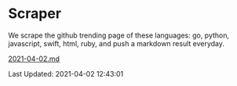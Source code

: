 # Scraper

We scrape the github trending page of these languages: go, python, javascript, swift, html, ruby, and push a markdown result everyday.

[2021-04-02.md](https://github.com/henson/Scraper/blob/master/2021-04-02.md)

Last Updated: 2021-04-02 12:43:01
